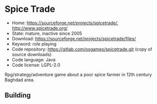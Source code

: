 # Spice Trade

- Home: https://sourceforge.net/projects/spicetrade/, http://www.spicetrade.org/
- State: mature, inactive since 2005
- Download: https://sourceforge.net/projects/spicetrade/files/
- Keyword: role playing
- Code repository: https://gitlab.com/osgames/spicetrade.git (copy of source downloads)
- Code language: Java
- Code license: LGPL-2.0

Rpg/strategy/adventure game about a poor spice farmer in 12th century Baghdad area.

## Building
